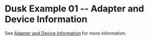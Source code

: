 # Dusk Example 01  -- Adapter and Device Information

See [Adapter and Device Information](https://dj2.github.io/Dusk/examples/adapter_and_device_information.html)
for more information.
